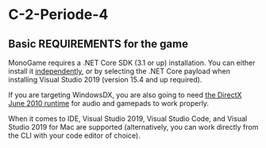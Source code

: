 # C-2-Periode-4

## Basic REQUIREMENTS for the game

MonoGame requires a .NET Core SDK (3.1 or up) installation.
You can either install it [independently](https://dotnet.microsoft.com/download/dotnet-core), or by selecting the .NET Core payload when installing Visual Studio 2019 (version 15.4 and up required).

If you are targeting WindowsDX, you are also going to need [the DirectX June 2010 runtime](https://www.microsoft.com/en-us/download/details.aspx?id=8109) for audio and gamepads to work properly.

When it comes to IDE, Visual Studio 2019, Visual Studio Code, and Visual Studio 2019 for Mac are supported (alternatively, you can work directly from the CLI with your code editor of choice).

